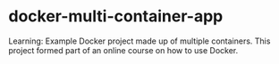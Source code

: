 # docker-multi-container-app
Learning: Example Docker project made up of multiple containers. This project formed part of an online course on how to use Docker.
